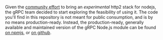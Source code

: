 Given the [community effort](https://github.com/nodejs/node/pull/14239) to bring an _experimental_ http2 stack for nodejs, the gRPC team decided to start exploring the feasibility of using it. The code you'll find in this repository is not meant for public consumption, and is by no means production-ready. Instead, the production-ready, generally available and maintained version of the gRPC Node.js module can be found [on npmjs](https://www.npmjs.com/package/grpc), or [on github](https://github.com/grpc/grpc/tree/master/src/node).
